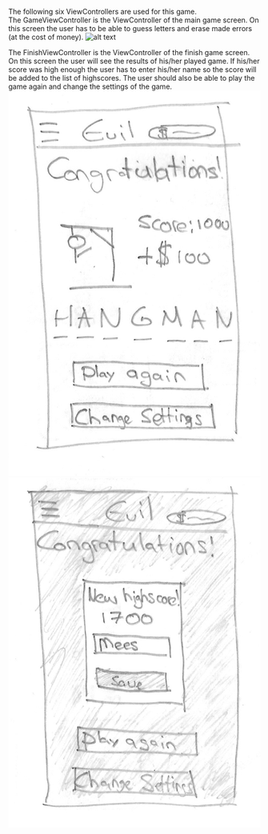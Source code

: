 The following six ViewControllers are used for this game. <br/>
The GameViewController is the ViewController of the main game screen. On this screen the user has to be able to guess letters and
erase made errors (at the cost of money).
![alt text](https://github.com/MFrob/Evil-Hangman/blob/master/Pictures/gameView.png=250x "GameViewController")

The FinishViewController is the ViewController of the finish game screen. On this screen the user will see the results of his/her
played game. If his/her score was high enough the user has to enter his/her name so the score will be added to the list of highscores.
The user should also be able to play the game again and change the settings of the game. 
![alt text](https://github.com/MFrob/Evil-Hangman/blob/master/Pictures/finishView.png "FinishViewController1")
![alt text](https://github.com/MFrob/Evil-Hangman/blob/master/Pictures/finishView2.png "FinishViewController2")

